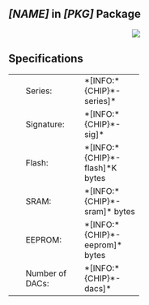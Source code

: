 ## *[NAME]* in *[PKG]* Package

<p align="center"><img src="chiplayout:*[CHIP]*"></p>

## Specifications

  <table>
    <tr>
        <td style="width:10px;"></td>
        <td style="width:100px;">Series:</td>
        <td style="width:100px;">*[INFO:*{CHIP}*-series]*</td>
    </tr>
    <tr>
        <td></td>
        <td style="width:100px;">Signature:</td>
        <td style="width:100px;">*[INFO:*{CHIP}*-sig]*</td>
    </tr>
    <tr>
        <td></td>
        <td style="width:100px;">Flash:</td>
        <td style="width:100px;">*[INFO:*{CHIP}*-flash]*K bytes</td>
    </tr>
     <tr>
        <td></td>
        <td style="width:100px;">SRAM:</td>
        <td style="width:100px;">*[INFO:*{CHIP}*-sram]* bytes</td>
     </tr>
     <tr>
        <td></td>
        <td style="width:100px;">EEPROM:</td>
        <td style="width:100px;">*[INFO:*{CHIP}*-eeprom]* bytes</td>
     </tr>
      <tr>
         <td></td>
         <td style="width:100px;">Number of DACs:</td>
         <td style="width:100px;">*[INFO:*{CHIP}*-dacs]*</td>
      </tr>
 </table>
